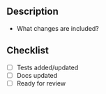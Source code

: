 ## Description

- What changes are included?

## Checklist

- [ ] Tests added/updated
- [ ] Docs updated
- [ ] Ready for review